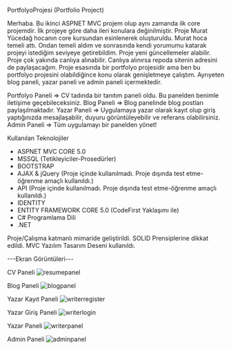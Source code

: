 PortfolyoProjesi (Portfolio Project)

Merhaba. Bu ikinci ASPNET MVC projem olup aynı zamanda ilk core projemdir. İlk projeye göre daha ileri konulara değinilmiştir. Proje Murat Yücedağ hocanın core kursundan esinlenerek oluşturuldu. Murat hoca temeli attı. Ondan temeli aldım ve sonrasında kendi yorumumu katarak projeyi istediğim seviyeye getirebildim. Proje yeni güncellemeler alabilir. Proje çok yakında canlıya alınabilir. Canlıya alınırsa repoda sitenin adresini de paylaşacağım. Proje esasında bir portfolyo projesidir ama ben bu portfolyo projesini olabildiğince konu olarak genişletmeye çalıştım. Ayrıyeten blog paneli, yazar paneli ve admin paneli içermektedir.

Portfolyo Paneli => CV tadında bir tanıtım paneli oldu. Bu panelden benimle iletişime geçebileceksiniz.
Blog Paneli => Blog panelinde blog postları paylaşılmaktadır.
Yazar Paneli => Uygulamaya yazar olarak kayıt olup giriş yaptığınızda mesajlaşabilir, duyuru görüntüleyebilir ve referans olabilirsiniz.
Admin Paneli => Tüm uygulamayı bir panelden yönet!

Kullanılan Teknolojiler

* ASPNET MVC CORE 5.0 
* MSSQL (Tetikleyiciler-Prosedürler)
* BOOTSTRAP
* AJAX & jQuery (Proje içinde kullanılmadı. Proje dışında test etme-öğrenme amaçlı kullanıldı.)
* API (Proje içinde kullanılmadı. Proje dışında test etme-öğrenme amaçlı kullanıldı.)
* IDENTITY
* ENTITY FRAMEWORK CORE 5.0 (CodeFirst Yaklaşımı ile)
* C# Programlama Dili 
* .NET

Proje/Çalışma katmanlı mimaride geliştirildi. SOLID Prensiplerine dikkat edildi. MVC Yazılım Tasarım Deseni kullanıldı.

---Ekran Görüntüleri---

CV Paneli
![resumepanel](https://user-images.githubusercontent.com/83928393/163381294-dde88c96-e15b-428b-997f-85eaed70f0a6.png)

Blog Paneli
![blogpanel](https://user-images.githubusercontent.com/83928393/163381296-2c744802-dbf6-4764-9ec2-899ccedae115.png)

Yazar Kayıt Paneli
![writerregister](https://user-images.githubusercontent.com/83928393/163381299-c43172c9-495b-4713-8614-799284d7b067.png)

Yazar Giriş Paneli
![writerlogin](https://user-images.githubusercontent.com/83928393/163381301-e448c36c-f386-4a19-ab43-6f2d6960d08a.png)

Yazar Paneli
![writerpanel](https://user-images.githubusercontent.com/83928393/163381304-af8b6176-1fd0-4732-94e8-e4fac4db094c.png)

Admin Paneli
![adminpanel](https://user-images.githubusercontent.com/83928393/163381313-133c359a-c592-4122-b843-6b9cc6e5f0b6.png)
